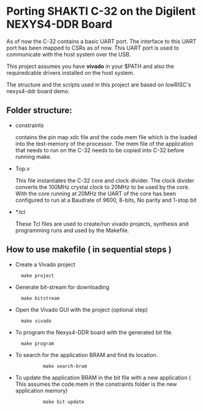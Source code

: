 Porting SHAKTI C-32 on the Digilent NEXYS4-DDR Board
========================================================

As of now the C-32 contains a basic UART port. The interface to this UART port
has been mapped to CSRs as of now. This UART port is used to communicate with
the host system over the USB.

This project assumes you have **vivado** in your $PATH and also the
requiredcable drivers installed on the host system.

The structure and the scripts used in this project are based on 
lowRISC's nexys4-ddr board demo. 

Folder structure:
-----------------

* constraints

	contains the pin map xdc file and the code.mem file which is the loaded into the test-memory of the processor.
	The mem file of the application that needs to run on the C-32 needs to be copied into C-32 before running make.

* Top.v
	
	This file instantiates the C-32 core and clock divider. The clock divider converts the 100MHz crystal clock to 20MHz to be used by the core.
	With the core running at 20MHz the UART of the core has been configured to run at a Baudrate of 9600, 8-bits, No parity and 1-stop bit

* \*.tcl
	
	These Tcl files are used to create/run vivado projects, synthesis and programming runs and used by the Makefile.


How to use makefile ( in sequential steps )
--------------------------------------------------------

* Create a Vivado project

        make project

* Generate bit-stream for downloading 

        make bitstream

* Open the Vivado GUI with the project (optional step)

        make vivado

* To program the Nexys4-DDR board with the generated bit file. 

        make program

* To search for the application BRAM and find its location.
	
				make search-bram

* To update the application BRAM in the bit file with a new application ( This assumes the code.mem in the constraints folder is the new application memory)
			
				make bit-update

